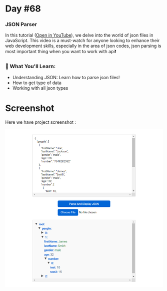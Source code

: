 # Day #68

### JSON Parser
In this tutorial ([Open in YouTube](https://youtu.be/pX1xymfEH-Q)),  we delve into the world of json files in JavaScript. This video is a must-watch for anyone looking to enhance their web development skills, especially in the area of json codes, json parsing is most important thing when you want to work with api❗️

### 🌟 What You'll Learn:
- Understanding JSON: Learn how to parse json files!
- How to get type of data
- Working with all json types

# Screenshot
Here we have project screenshot :

![screenshot](screenshot.jpg)